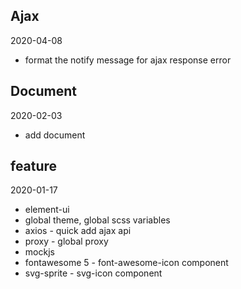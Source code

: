 ## Ajax
2020-04-08
- format the notify message for ajax response error 

## Document

2020-02-03
- add document

## feature

2020-01-17
- element-ui
- global theme, global scss variables
- axios - quick add ajax api
- proxy - global proxy
- mockjs
- fontawesome 5 - font-awesome-icon component
- svg-sprite - svg-icon component
